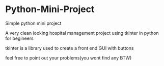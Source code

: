# Python-Mini-Project
Simple python mini project 

A very clean looking hospital management project using tkinter in python for begineers

tkinter is a library used to create a front end GUI with buttons


feel free to point out your problems(you wont find any BTW)
